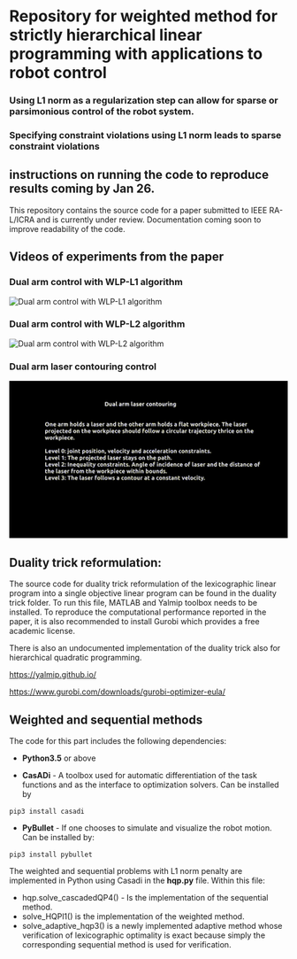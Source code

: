 # Repository for weighted method for strictly hierarchical linear programming with applications to robot control

### Using L1 norm as a regularization step can allow for sparse or parsimonious control of the robot system.
### Specifying constraint violations using L1 norm leads to sparse constraint violations
## instructions on running the code to reproduce results coming by Jan 26.

This repository contains the source code for a paper submitted to IEEE RA-L/ICRA and is currently under review.
Documentation coming soon to improve readability of the code.

## Videos of experiments from the paper

### Dual arm control with WLP-L1 algorithm
![Dual arm control with WLP-L1 algorithm](videos/dual_arm_table_wlpl1.gif)
### Dual arm control with WLP-L2 algorithm
![Dual arm control with WLP-L2 algorithm](videos/dual_arm_table_wlpl2.gif)
### Dual arm laser contouring control
![Dual arm control](videos/dual_arm_laser.gif)

## Duality trick reformulation:

The source code for duality trick reformulation of the lexicographic linear program into a single objective linear program can be found in the duality trick folder. To run this file, MATLAB and Yalmip toolbox needs to be installed. To reproduce the computational performance reported in the paper, it is also recommended to install Gurobi which provides a free academic license.

There is also an undocumented implementation of the duality trick also for hierarchical quadratic programming.

https://yalmip.github.io/

https://www.gurobi.com/downloads/gurobi-optimizer-eula/

## Weighted and sequential methods 

The code for this part includes the following dependencies:

* **Python3.5** or above

* **CasADi** - A toolbox used for automatic differentiation of the task functions and as the interface to optimization solvers. Can be installed by
```
pip3 install casadi
```
* **PyBullet** - If one chooses to simulate and visualize the robot motion. Can be installed by:

```
pip3 install pybullet
```


The weighted and sequential problems with L1 norm penalty are implemented in Python using Casadi in the **hqp.py** file. Within this file:

* hqp.solve_cascadedQP4() - Is the implementation of the sequential method.
* solve_HQPl1() is the implementation of the weighted method.
* solve_adaptive_hqp3() is a newly implemented adaptive method whose verification of lexicographic optimality is exact because simply the corresponding sequential method is used for verification.



